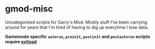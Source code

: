 # gmod-misc
Uncategorized scripts for Garry's Mod.
Mostly stuff I've been carrying around for years that I'm tired of having to dig up everytime I lose data.

**Gamemode specific `autorun`, `preinit`, `postinit` and `postautorun` scripts require [extload](https://github.com/wrldspawn/extload)**
